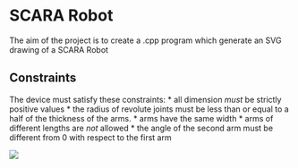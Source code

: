 
# SCARA Robot
The aim of the project is to create a .cpp program which generate an SVG drawing of a SCARA Robot

## Constraints
The device must satisfy these constraints:
    *  all dimension *must* be  strictly positive values
    *  the radius of revolute joints must be less than or equal to a half of the thickness of the arms.
    *  arms have the same width
    *  arms of different lengths are *not* allowed
    *  the angle of the second arm must be different from 0 with respect to the first arm

![](homework1/build/scara.svg)




